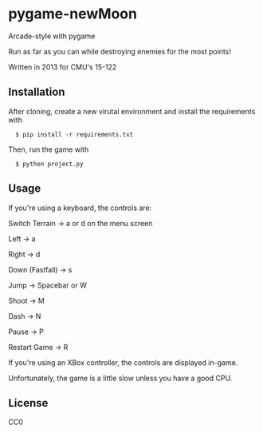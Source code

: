 # pygame-newMoon
Arcade-style with pygame

Run as far as you can while destroying enemies for the most points!

Written in 2013 for CMU's 15-122

## Installation

After cloning, create a new virutal environment and install the requirements with
```
  $ pip install -r requirements.txt
```  
Then, run the game with
```
  $ python project.py
```
## Usage

If you're using a keyboard, the controls are:

Switch Terrain -> a or d on the menu screen

Left -> a

Right -> d

Down (Fastfall) -> s

Jump -> Spacebar or W

Shoot -> M

Dash -> N

Pause -> P

Restart Game -> R

If you're using an XBox controller, the controls are displayed in-game.

Unfortunately, the game is a little slow unless you have a good CPU.

## License

CC0
